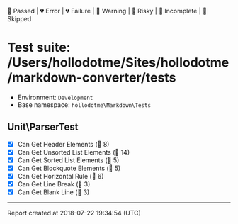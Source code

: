 💚 Passed | 💔 Error | 💔 Failure | 🧡 Warning | 💛 Risky | 💙 Incomplete | 💜 Skipped

# Test suite: /Users/hollodotme/Sites/hollodotme/markdown-converter/tests

* Environment: `Development`  
* Base namespace: `hollodotme\Markdown\Tests`  

## Unit\ParserTest

- [x] Can Get Header Elements (💚 8)
- [x] Can Get Unsorted List Elements (💚 14)
- [x] Can Get Sorted List Elements (💚 5)
- [x] Can Get Blockquote Elements (💚 5)
- [x] Can Get Horizontal Rule (💚 6)
- [x] Can Get Line Break (💚 3)
- [x] Can Get Blank Line (💚 3)

---

Report created at 2018-07-22 19:34:54 (UTC)